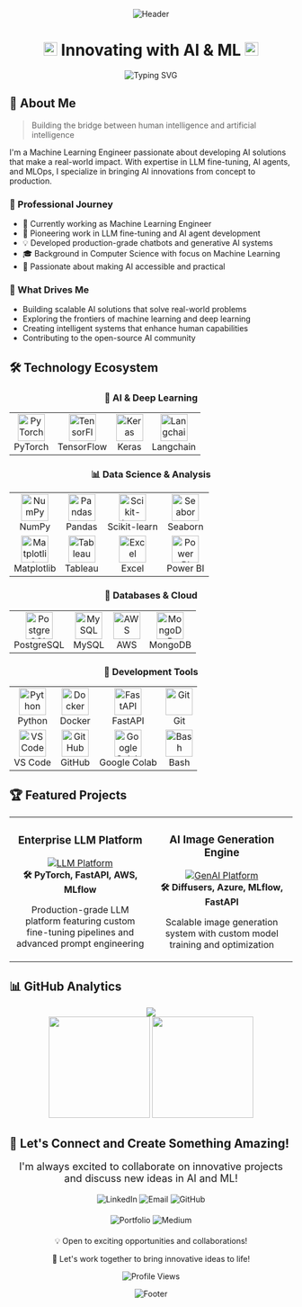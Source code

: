 <div align="center">
  
  ![Header](https://capsule-render.vercel.app/api?type=waving&color=0:3595FF,100:2C69A9&height=250&section=header&text=AI%20Engineer%20|%20ML%20Specialist&fontSize=40&fontColor=FFFFFF&animation=fadeIn&fontAlignY=40&desc=Crafting%20Intelligent%20Solutions%20for%20Tomorrow&descAlignY=55)

</div>

<h1 align="center">
  <img src="https://raw.githubusercontent.com/TheDudeThatCode/TheDudeThatCode/master/Assets/Earth.gif" width="24px">
  Innovating with AI & ML
  <img src="https://raw.githubusercontent.com/TheDudeThatCode/TheDudeThatCode/master/Assets/Earth.gif" width="24px">
</h1>

<div align="center">
  <p>
    <img src="https://readme-typing-svg.herokuapp.com?font=Fira+Code&size=22&pause=1000&color=2C69A9&center=true&vCenter=true&width=435&lines=Machine+Learning+Engineer;AI+Solutions+Architect;MLOps+Specialist;Passionate+Tech+Innovator" alt="Typing SVG" />
  </p>
</div>

## 🎯 About Me

> Building the bridge between human intelligence and artificial intelligence

I'm a Machine Learning Engineer passionate about developing AI solutions that make a real-world impact. With expertise in LLM fine-tuning, AI agents, and MLOps, I specialize in bringing AI innovations from concept to production.

### 🚀 Professional Journey
- 🔭 Currently working as Machine Learning Engineer
- 🌱 Pioneering work in LLM fine-tuning and AI agent development
- 💡 Developed production-grade chatbots and generative AI systems
- 🎓 Background in Computer Science with focus on Machine Learning
- 🤝 Passionate about making AI accessible and practical

### 💫 What Drives Me
- Building scalable AI solutions that solve real-world problems
- Exploring the frontiers of machine learning and deep learning
- Creating intelligent systems that enhance human capabilities
- Contributing to the open-source AI community

## 🛠️ Technology Ecosystem

<div align="center">

### 🧠 AI & Deep Learning
<table>
  <tr>
    <td align="center">
      <img src="https://skillicons.dev/icons?i=pytorch" width="48" height="48" alt="PyTorch"/>
      <br>PyTorch
    </td>
    <td align="center">
      <img src="https://skillicons.dev/icons?i=tensorflow" width="48" height="48" alt="TensorFlow"/>
      <br>TensorFlow
    </td>
    <td align="center">
      <img src="https://www.vectorlogo.zone/logos/keras/keras-icon.svg" width="48" height="48" alt="Keras"/>
      <br>Keras
    </td>
    <td align="center">
      <img src="https://www.vectorlogo.zone/logos/langchain/langchain-icon.svg" width="48" height="48" alt="Langchain"/>
      <br>Langchain
    </td>
  </tr>
</table>

### 📊 Data Science & Analysis
<table>
  <tr>
    <td align="center">
      <img src="https://raw.githubusercontent.com/simple-icons/simple-icons/master/icons/numpy.svg" width="48" height="48" alt="NumPy"/>
      <br>NumPy
    </td>
    <td align="center">
      <img src="https://raw.githubusercontent.com/simple-icons/simple-icons/master/icons/pandas.svg" width="48" height="48" alt="Pandas"/>
      <br>Pandas
    </td>
    <td align="center">
      <img src="https://www.vectorlogo.zone/logos/scikit_learn/scikit_learn-icon.svg" width="48" height="48" alt="Scikit-learn"/>
      <br>Scikit-learn
    </td>
    <td align="center">
      <img src="https://seaborn.pydata.org/_images/logo-mark-lightbg.svg" width="48" height="48" alt="Seaborn"/>
      <br>Seaborn
    </td>
  </tr>
  <tr>
    <td align="center">
      <img src="https://raw.githubusercontent.com/simple-icons/simple-icons/master/icons/matplotlib.svg" width="48" height="48" alt="Matplotlib"/>
      <br>Matplotlib
    </td>
    <td align="center">
      <img src="https://www.vectorlogo.zone/logos/tableau/tableau-icon.svg" width="48" height="48" alt="Tableau"/>
      <br>Tableau
    </td>
    <td align="center">
      <img src="https://raw.githubusercontent.com/simple-icons/simple-icons/master/icons/microsoftexcel.svg" width="48" height="48" alt="Excel"/>
      <br>Excel
    </td>
    <td align="center">
      <img src="https://raw.githubusercontent.com/simple-icons/simple-icons/master/icons/powerbi.svg" width="48" height="48" alt="Power BI"/>
      <br>Power BI
    </td>
  </tr>
</table>

### 💾 Databases & Cloud
<table>
  <tr>
    <td align="center">
      <img src="https://skillicons.dev/icons?i=postgres" width="48" height="48" alt="PostgreSQL"/>
      <br>PostgreSQL
    </td>
    <td align="center">
      <img src="https://skillicons.dev/icons?i=mysql" width="48" height="48" alt="MySQL"/>
      <br>MySQL
    </td>
    <td align="center">
      <img src="https://skillicons.dev/icons?i=aws" width="48" height="48" alt="AWS"/>
      <br>AWS
    </td>
    <td align="center">
      <img src="https://skillicons.dev/icons?i=mongodb" width="48" height="48" alt="MongoDB"/>
      <br>MongoDB
    </td>
  </tr>
</table>

### 🔧 Development Tools
<table>
  <tr>
    <td align="center">
      <img src="https://skillicons.dev/icons?i=python" width="48" height="48" alt="Python"/>
      <br>Python
    </td>
    <td align="center">
      <img src="https://skillicons.dev/icons?i=docker" width="48" height="48" alt="Docker"/>
      <br>Docker
    </td>
    <td align="center">
      <img src="https://skillicons.dev/icons?i=fastapi" width="48" height="48" alt="FastAPI"/>
      <br>FastAPI
    </td>
    <td align="center">
      <img src="https://skillicons.dev/icons?i=git" width="48" height="48" alt="Git"/>
      <br>Git
    </td>
  </tr>
  <tr>
    <td align="center">
      <img src="https://skillicons.dev/icons?i=vscode" width="48" height="48" alt="VS Code"/>
      <br>VS Code
    </td>
    <td align="center">
      <img src="https://skillicons.dev/icons?i=github" width="48" height="48" alt="GitHub"/>
      <br>GitHub
    </td>
    <td align="center">
      <img src="https://raw.githubusercontent.com/simple-icons/simple-icons/master/icons/googlecolab.svg" width="48" height="48" alt="Google Colab"/>
      <br>Google Colab
    </td>
    <td align="center">
      <img src="https://skillicons.dev/icons?i=bash" width="48" height="48" alt="Bash"/>
      <br>Bash
    </td>
  </tr>
</table>

</div>

## 🏆 Featured Projects

<div class="project-grid">
  <table>
    <tr>
      <td width="50%">
        <h3 align="center">Enterprise LLM Platform</h3>
        <div align="center">
          <a href="your-repo-link">
            <img src="https://raw.githubusercontent.com/AyushPatel180/AyushPatel180/main/assets/llm-platform.png" alt="LLM Platform"/>
          </a>
          <br>
          <span><strong>🛠️ PyTorch, FastAPI, AWS, MLflow</strong></span>
          <br>
          <p>Production-grade LLM platform featuring custom fine-tuning pipelines and advanced prompt engineering</p>
        </div>
      </td>
      <td width="50%">
        <h3 align="center">AI Image Generation Engine</h3>
        <div align="center">
          <a href="your-repo-link">
            <img src="https://raw.githubusercontent.com/AyushPatel180/AyushPatel180/main/assets/gen-ai.png" alt="GenAI Platform"/>
          </a>
          <br>
          <span><strong>🛠️ Diffusers, Azure, MLflow, FastAPI</strong></span>
          <br>
          <p>Scalable image generation system with custom model training and optimization</p>
        </div>
      </td>
    </tr>
  </table>
</div>

## 📊 GitHub Analytics

<div align="center">
  <img src="https://github-readme-streak-stats.herokuapp.com/?user=AyushPatel180&theme=transparent&hide_border=true&stroke=2C69A9&ring=3595FF&fire=2C69A9&currStreakNum=2C69A9&sideNums=2C69A9&currStreakLabel=3595FF&sideLabels=3595FF&dates=536878" />
</div>

<div align="center">
  <img height="180em" src="https://github-readme-stats.vercel.app/api?username=AyushPatel180&show_icons=true&theme=transparent&hide_border=true&title_color=3595FF&icon_color=2C69A9&text_color=536878" />
  <img height="180em" src="https://github-readme-stats.vercel.app/api/top-langs/?username=AyushPatel180&layout=compact&theme=transparent&hide_border=true&title_color=3595FF&text_color=536878" />
</div>

## 🤝 Let's Connect and Create Something Amazing!

<div align="center">
  <p style="font-size: 18px">I'm always excited to collaborate on innovative projects and discuss new ideas in AI and ML!</p>
</div>

<div align="center">
  <a href="https://linkedin.com/in/ayush-patel18" style="text-decoration: none;">
    <img src="https://img.shields.io/badge/-Let's_Connect_on_LinkedIn-0077B5?style=for-the-badge&logo=linkedin&logoColor=white" alt="LinkedIn"/>
  </a>
  <a href="mailto:work.ayushpatel18.com" style="text-decoration: none;">
    <img src="https://img.shields.io/badge/-Drop_me_an_Email-D14836?style=for-the-badge&logo=gmail&logoColor=white" alt="Email"/>
  </a>
  <a href="https://github.com/AyushPatel180" style="text-decoration: none;">
    <img src="https://img.shields.io/badge/-Check_My_Projects-181717?style=for-the-badge&logo=github&logoColor=white" alt="GitHub"/>
  </a>
</div>

<div align="center" style="margin-top: 20px;">
  <a href="https://your-portfolio.com" style="text-decoration: none;">
    <img src="https://img.shields.io/badge/-Visit_My_Portfolio-000000?style=for-the-badge&logo=About.me&logoColor=white" alt="Portfolio"/>
  </a>
  <a href="https://medium.com/@your-username" style="text-decoration: none;">
    <img src="https://img.shields.io/badge/-Read_My_Blog-12100E?style=for-the-badge&logo=medium&logoColor=white" alt="Medium"/>
  </a>
</div>

<div align="center" style="margin-top: 20px;">
  <p>💡 Open to exciting opportunities and collaborations!</p>
  <p>🌟 Let's work together to bring innovative ideas to life!</p>
</div>

<div align="center">
  <img src="https://komarev.com/ghpvc/?username=AyushPatel180&color=2C69A9&style=flat-square&label=Profile+Views" alt="Profile Views" />
</div>

<div align="center">
  
  ![Footer](https://capsule-render.vercel.app/api?type=waving&color=0:3595FF,100:2C69A9&height=120&section=footer)
  
</div>
